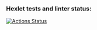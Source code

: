 ### Hexlet tests and linter status:
[![Actions Status](https://github.com/Kolesnikov92/qa-engineer-project-84/workflows/hexlet-check/badge.svg)](https://github.com/Kolesnikov92/qa-engineer-project-84/actions)